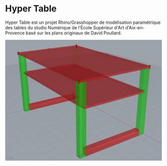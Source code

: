 # Hyper Table

Hyper Table est un projet Rhino/Grasshopper de modélisation paramétrique des tables du studio Numérique de l'École Supérieur d'Art d'Aix-en-Provence basé sur les plans originaux de David Poullard.



![hypertable.jpg](hypertable.jpg)
